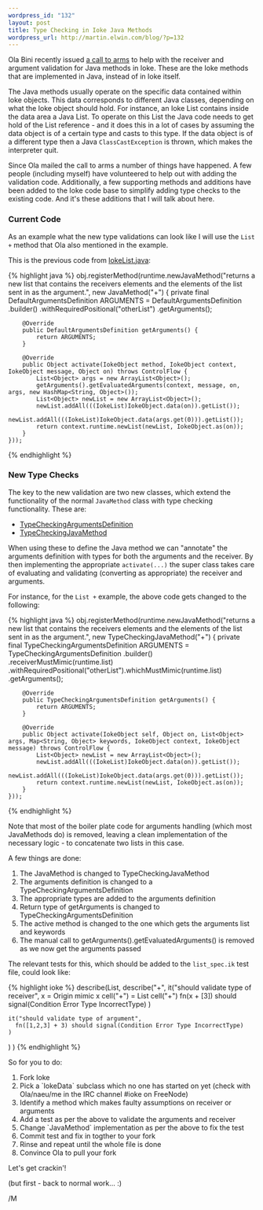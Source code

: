 ```yaml
--- 
wordpress_id: "132"
layout: post
title: Type Checking in Ioke Java Methods
wordpress_url: http://martin.elwin.com/blog/?p=132
---
```

Ola Bini recently issued <a href="http://kenai.com/projects/ioke/lists/dev/archive/2009-01/message/21">a call to arms</a> to help with the receiver and argument validation for Java methods in Ioke. These are the Ioke methods that are implemented in Java, instead of in Ioke itself.

The Java methods usually operate on the specific data contained within Ioke objects. This data corresponds to different Java classes, depending on what the Ioke object should hold. For instance, an Ioke List contains inside the data area a Java List. To operate on this List the Java code needs to get hold of the List reference - and it does this in a lot of cases by assuming the data object is of a certain type and casts to this type. If the data object is of a different type then a Java `ClassCastException` is thrown, which makes the interpreter quit.

Since Ola mailed the call to arms a number of things have happened. A few people (including myself) have volunteered to help out with adding the validation code. Additionally, a few supporting methods and additions have been added to the Ioke code base to simplify adding type checks to the existing code. And it's these additions that I will talk about here.

### Current Code

As an example what the new type validations can look like I will use the `List +` method that Ola also mentioned in the example.

This is the previous code from <a href="http://github.com/olabini/ioke/blob/e3018142943253f0fd13a967ffb68d39087d9600/src/main/ioke/lang/IokeList.java">IokeList.java</a>:

{% highlight java %}
obj.registerMethod(runtime.newJavaMethod("returns a new list that contains the receivers elements and the elements of the list sent in as the argument.", new JavaMethod("+") {
        private final DefaultArgumentsDefinition ARGUMENTS = DefaultArgumentsDefinition
            .builder()
            .withRequiredPositional("otherList")
            .getArguments();
        
        @Override
        public DefaultArgumentsDefinition getArguments() {
            return ARGUMENTS;
        }
        
        @Override
        public Object activate(IokeObject method, IokeObject context, IokeObject message, Object on) throws ControlFlow {
            List<Object> args = new ArrayList<Object>();
            getArguments().getEvaluatedArguments(context, message, on, args, new HashMap<String, Object>());
            List<Object> newList = new ArrayList<Object>();
            newList.addAll(((IokeList)IokeObject.data(on)).getList());
            newList.addAll(((IokeList)IokeObject.data(args.get(0))).getList());
            return context.runtime.newList(newList, IokeObject.as(on));
        }
    }));
{% endhighlight %}



### New Type Checks

The key to the new validation are two new classes, which extend the functionality of the normal `JavaMethod` class with type checking functionality. These are:

<ul>
	<li><a href="http://github.com/olabini/ioke/blob/0e20b492b8e057e9d2c006698deca02ebf8f45f7/src/main/ioke/lang/TypeCheckingArgumentsDefinition.java">TypeCheckingArgumentsDefinition</a></li>
	<li><a href="http://github.com/olabini/ioke/blob/0e20b492b8e057e9d2c006698deca02ebf8f45f7/src/main/ioke/lang/TypeCheckingJavaMethod.java">TypeCheckingJavaMethod</a></li>
</ul>

When using these to define the Java method we can "annotate" the arguments definition with types for both the arguments and the receiver. By then implementing the appropriate `activate(...)` the super class takes care of evaluating and validating (converting as appropriate) the receiver and arguments.

For instance, for the `List +` example, the above code gets changed to the following:

{% highlight java %}
obj.registerMethod(runtime.newJavaMethod("returns a new list that contains the receivers elements and the elements of the list sent in as the argument.", new TypeCheckingJavaMethod("+") {
        private final TypeCheckingArgumentsDefinition ARGUMENTS = TypeCheckingArgumentsDefinition
            .builder()
            .receiverMustMimic(runtime.list)
            .withRequiredPositional("otherList").whichMustMimic(runtime.list)
            .getArguments();
        
        @Override
        public TypeCheckingArgumentsDefinition getArguments() {
            return ARGUMENTS;
        }
        
        @Override
        public Object activate(IokeObject self, Object on, List<Object> args, Map<String, Object> keywords, IokeObject context, IokeObject message) throws ControlFlow {
            List<Object> newList = new ArrayList<Object>();
            newList.addAll(((IokeList)IokeObject.data(on)).getList());
            newList.addAll(((IokeList)IokeObject.data(args.get(0))).getList());
            return context.runtime.newList(newList, IokeObject.as(on));
        }
    }));
{% endhighlight %}

Note that most of the boiler plate code for arguments handling (which most JavaMethods do) is removed, leaving a clean implementation of the necessary logic - to concatenate two lists in this case.

A few things are done:

<ol>
	<li>The JavaMethod is changed to TypeCheckingJavaMethod</li>
	<li>The arguments definition is changed to a TypeCheckingArgumentsDefinition</li>
	<li>The appropriate types are added to the arguments definition</li>
	<li>Return type of getArguments is changed to TypeCheckingArgumentsDefinition</li>
	<li>The active method is changed to the one which gets the arguments list and keywords</li>
	<li>The manual call to getArguments().getEvaluatedArguments() is removed as we now get the arguments passed</li>
</ol>

The relevant tests for this, which should be added to the `list_spec.ik` test file, could look like:

{% highlight ioke %}
describe(List,
  describe("+", 
    it("should validate type of receiver",
      x = Origin mimic
      x cell("+") = List cell("+")
      fn(x + [3]) should signal(Condition Error Type IncorrectType)
    )

    it("should validate type of argument",
      fn([1,2,3] + 3) should signal(Condition Error Type IncorrectType)
    )
  )
)
{% endhighlight %}

So for you to do:

<ol>
	<li>Fork Ioke</li>
	<li>Pick a `IokeData` subclass which no one has started on yet (check with Ola/naeu/me in the IRC channel #ioke on FreeNode)</li>
        <li>Identify a method which makes faulty assumptions on receiver or arguments</li>
	<li>Add a test as per the above to validate the arguments and receiver</li>
	<li>Change `JavaMethod` implementation as per the above to fix the test</li>
	<li>Commit test and fix in togther to your fork</li>
	<li>Rinse and repeat until the whole file is done</li>
	<li>Convince Ola to pull your fork</li>
</ol>

Let's get crackin'!

(but first - back to normal work... :)

/M

